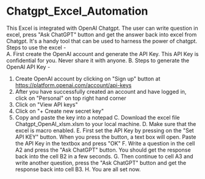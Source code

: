 # Chatgpt_Excel_Automation
This Excel is integrated with OpenAI Chatgpt. The user can write question in excel, press "Ask ChatGPT" button and get the answer back into excel from Chatgpt. It's a handy tool that can be used to harness the power of chatgpt.
Steps to use the excel -  
A. First create the OpenAI account and generate the API Key. This API Key is confidential for you. Never share it with anyone.
B. Steps to generate the OpenAI API Key -
   1. Create OpenAI account by clicking on "Sign up" button at https://platform.openai.com/account/api-keys
   2. After you have successfully created an account and have logged in, click on "Personal" on top right hand corner
   3. Click on "View API keys"
   4. Click on "+ Create new secret key"
   5. Copy and paste the key into a notepad
C. Download the excel file Chatgpt_OpenAI_xlsm.xlsm to your local machine.
D. Make sure that the excel is macro enabled.
E. First set the API Key by pressing on the "Set API KEY" button. When you press the button, a text box will open. Paste the API Key in the textbox and press "OK"
F. Write a question in the cell A2 and press the "Ask ChatGPT" button. You should get the response back into the cell B2 in a few seconds.
G. Then continue to cell A3 and write another question, press the "Ask ChatGPT" button and get the response back into cell B3.
H. You are all set now.
